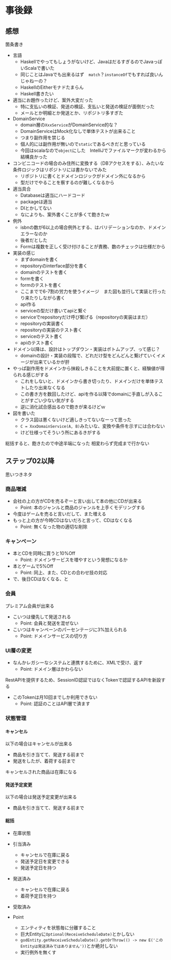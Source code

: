 # 事後録
## 感想
箇条書き

+ 言語
  + Haskellでやってもしょうがないけど、JavaはだるすぎるのでJavaっぽいScalaで書いた
  + 同じことはJavaでも出来るはず　`match`？`instanceOf`でもすれば良いんじゃねーの？
  + HaskellのEitherモナドたまらん
  + Haskell書きたい
+ 適当にお題作ったけど、案外大変だった
  + 特に支払いの検証、発送の検証、支払いと発送の検証が面倒だった
  + メールとか明細とか発送とか、リポジトリ多すぎた
+ DomainService
  + domain層の`XxxService`がDomainService的な？
  + DomainServiceはMock化なしで単体テストが出来ること
  + つまり副作用を禁じる
  + 個人的には副作用が無いので`static`であるべきだと思っている
  + 今回はscalaなので`object`にした　IntelliJでファイルマークが変わるから結構良かった
+ コンビニコードの場合のみ住所に変換する（DBアクセスをする）、みたいな条件ロジックはリポジトリには書かないでみた
  + リポジトリに書くとドメインロジックがドメイン外になるから
  + 型だけでやることを察するのが難しくなるから
+ 適当具合
  + Databaseは適当にハードコード
  + packageは適当
  + DIとかしてない
  + なによりも、案外書くことが多くて飽きたｗ
+ 例外
  + isbnの数が6以上の場合例外とする、はバリデーションなのか、ドメインエラーなのか
  + 後者だとした
  + Formは複数を正しく受け付けることが責務、数のチェックは仕様だから
+ 実装の感じ
  + まずdomainを書く
  + repositoryのinterface部分を書く
  + domainのテストを書く
  + formを書く
  + formのテストを書く
  + ここまでで6-7割の労力を使うイメージ　また図も並行して実装と行ったり来たりしながら書く
  + api作る
  + serviceの型だけ書いてapiと繋ぐ
  + serviceでrepositoryだけ呼び繋げる（repositoryの実装はまだ）
  + repositoryの実装書く
  + repositoryの実装のテスト書く
  + serviceのテスト書く
  + apiのテスト書く
+ ドメイン以降は、設計はトップダウン・実装はボトムアップ、って感じ？
  + domainの設計・実装の段階で、どれだけ型をどんどんと繋げていくイメージが出来ているかが肝
+ やっぱ副作用をドメインから抹殺しきることを大前提に置くと、経験値が得られる感じがする
  + これをしないと、ドメインから書き切ったり、ドメインだけを単体テストしたり出来なくなる
  + この書き方を数回したけど、apiを作る以降でdomainに手直しが入ることがすごい少ない気がする
  + 逆に消化試合感出るので飽きが来るけどｗ
+ 図を書いた
  + クラス図は悪くないけど適しきってないなーって思った
  + `C = XxxDomainService(A, B)`みたいな、変換や条件を示すには合わない
  + けど仕様ってそういう所にあるきがする

総括すると、飽きたので中途半端になった
相変わらず完成まで行かない

## ステップ02以降
思いつきネタ

### 商品増減
+ 会社の上の方がCDを売るぞーと言い出して本の他にCDが出来る
  + Point: 本のジャンルと商品のジャンルを上手くモデリングする
+ 今度はゲームを売ると言いだして、また増える
+ もっと上の方が今時CDはないだろと言って、CDはなくなる
  + Point: 無くなった物の適切な削除

### キャンペーン
+ 本とCDを同時に買うと10%Off
  + Point: ドメインサービスを増やすという発想になるか
+ 本とゲームで5%Off
  + Point: 同上、また、CDとの合わせ技の対応
+ で、後日CDはなくなる、と

### 会員
プレミアム会員が出来る

+ こいつは優先して発送される
  + Point: 会員と発送を混ぜない
+ こいつはキャンペーンのパーセンテージに3%加えられる
  + Point: ドメインサービスの切り方

### UI層の変更
+ なんかレガシーなシステムと連携するために、XMLで受け、返す
  + Point: ドメイン層はかわらない

RestAPIを提供するため、SessionID認証ではなくTokenで認証するAPIを新設する

+ このTokenは月10回までしか利用できない
  + Point: 認証のことはAPI層で済ます

### 状態管理
#### キャンセル
以下の場合はキャンセルが出来る

+ 商品を引き当てて、発送する前まで
+ 発送をしたが、着荷する前まで

キャンセルされた商品は在庫になる

#### 発送予定変更
以下の場合は発送予定変更が出来る

+ 商品を引き当てて、発送する前まで

#### 総括
+ 在庫状態
+ 引当済み
  + キャンセルで在庫に戻る
  + 発送予定日を変更できる
  + 発送予定日を持つ
+ 発送済み
  + キャンセルで在庫に戻る
  + 着荷予定日を持つ
+ 受取済み

+ Point
  + エンティティを状態毎に分離すること
  + 巨大Entityに`Optional(ReceiveScheduleDate)`とかしない
  + `godEntity.getReceiveScheduleDate().getOrThrow(() -> new E('このEntityは発送済みではありません'))`とか絶対しない
  + 実行例外を無くす
